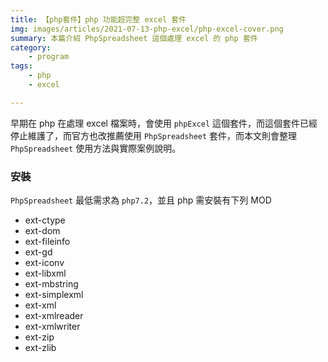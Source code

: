 ```yaml
---
title: 【php套件】php 功能超完整 excel 套件
img: images/articles/2021-07-13-php-excel/php-excel-cover.png
summary: 本篇介紹 PhpSpreadsheet 這個處理 excel 的 php 套件
category:
    - program
tags:
    - php
    - excel

---
```


早期在 php 在處理 excel 檔案時，會使用 `phpExcel` 這個套件，而這個套件已經停止維護了，而官方也改推薦使用 `PhpSpreadsheet` 套件，而本文則會整理 `PhpSpreadsheet` 使用方法與實際案例說明。


### 安裝

`PhpSpreadsheet` 最低需求為 `php7.2`，並且 php 需安裝有下列 MOD

- ext-ctype
- ext-dom
- ext-fileinfo
- ext-gd
- ext-iconv
- ext-libxml
- ext-mbstring
- ext-simplexml
- ext-xml
- ext-xmlreader
- ext-xmlwriter
- ext-zip
- ext-zlib 